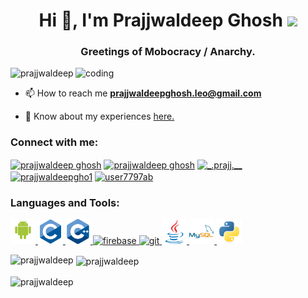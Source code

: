 <h1 align="center">Hi 👋, I'm Prajjwaldeep Ghosh <img src="https://img.icons8.com/color/2x/instagram-verification-badge.png" height="23"></h1>
<h3 align="center">Greetings of Mobocracy / Anarchy.</h3>

<img align="right" alt="coding" width="400" src="https://user-images.githubusercontent.com/55389276/140866485-8fb1c876-9a8f-4d6a-98dc-08c4981eaf70.gif">

<p align="left"> <img src="https://komarev.com/ghpvc/?username=prajjwaldeep&label=Profile%20views&color=0e75b6&style=flat" alt="prajjwaldeep" /> </p>

- 📫 How to reach me **prajjwaldeepghosh.leo@gmail.com**

- 📄 Know about my experiences [here.](https://bit.ly/resume_prajjwaldeep)

<h3 align="left">Connect with me:</h3>
<p align="left">
<a href="https://linkedin.com/in/prajjwaldeep ghosh" target="blank"><img align="center" src="https://raw.githubusercontent.com/rahuldkjain/github-profile-readme-generator/master/src/images/icons/Social/linked-in-alt.svg" alt="prajjwaldeep ghosh" height="30" width="40" /></a>
<a href="https://fb.com/prajjwaldeep ghosh" target="blank"><img align="center" src="https://raw.githubusercontent.com/rahuldkjain/github-profile-readme-generator/master/src/images/icons/Social/facebook.svg" alt="prajjwaldeep ghosh" height="30" width="40" /></a>
<a href="https://instagram.com/_.prajj.__" target="blank"><img align="center" src="https://raw.githubusercontent.com/rahuldkjain/github-profile-readme-generator/master/src/images/icons/Social/instagram.svg" alt="_.prajj.__" height="30" width="40" /></a>
<a href="https://www.hackerrank.com/prajjwaldeepgho1" target="blank"><img align="center" src="https://raw.githubusercontent.com/rahuldkjain/github-profile-readme-generator/master/src/images/icons/Social/hackerrank.svg" alt="prajjwaldeepgho1" height="30" width="40" /></a>
<a href="https://www.leetcode.com/user7797ab" target="blank"><img align="center" src="https://raw.githubusercontent.com/rahuldkjain/github-profile-readme-generator/master/src/images/icons/Social/leet-code.svg" alt="user7797ab" height="30" width="40" /></a>
</p>

<h3 align="left">Languages and Tools:</h3>
<p align="left"> <a href="https://developer.android.com" target="_blank" rel="noreferrer"> <img src="https://raw.githubusercontent.com/devicons/devicon/master/icons/android/android-original-wordmark.svg" alt="android" width="40" height="40"/> </a> <a href="https://www.cprogramming.com/" target="_blank" rel="noreferrer"> <img src="https://raw.githubusercontent.com/devicons/devicon/master/icons/c/c-original.svg" alt="c" width="40" height="40"/> </a> <a href="https://www.w3schools.com/cpp/" target="_blank" rel="noreferrer"> <img src="https://raw.githubusercontent.com/devicons/devicon/master/icons/cplusplus/cplusplus-original.svg" alt="cplusplus" width="40" height="40"/> </a> <a href="https://firebase.google.com/" target="_blank" rel="noreferrer"> <img src="https://www.vectorlogo.zone/logos/firebase/firebase-icon.svg" alt="firebase" width="40" height="40"/> </a> <a href="https://git-scm.com/" target="_blank" rel="noreferrer"> <img src="https://www.vectorlogo.zone/logos/git-scm/git-scm-icon.svg" alt="git" width="40" height="40"/> </a> <a href="https://www.java.com" target="_blank" rel="noreferrer"> <img src="https://raw.githubusercontent.com/devicons/devicon/master/icons/java/java-original.svg" alt="java" width="40" height="40"/> </a> <a href="https://www.mysql.com/" target="_blank" rel="noreferrer"> <img src="https://raw.githubusercontent.com/devicons/devicon/master/icons/mysql/mysql-original-wordmark.svg" alt="mysql" width="40" height="40"/> </a> <a href="https://www.python.org" target="_blank" rel="noreferrer"> <img src="https://raw.githubusercontent.com/devicons/devicon/master/icons/python/python-original.svg" alt="python" width="40" height="40"/> </a> </p>

<p><img align="left" src="https://github-readme-stats.vercel.app/api/top-langs?username=prajjwaldeep&show_icons=true&locale=en&layout=compact" alt="prajjwaldeep" /></p>

<p>&nbsp;<img align="center" src="https://github-readme-stats.vercel.app/api?username=prajjwaldeep&show_icons=true&locale=en" alt="prajjwaldeep" /></p>

<p><img align="center" src="https://github-readme-streak-stats.herokuapp.com/?user=prajjwaldeep&" alt="prajjwaldeep" /></p>
